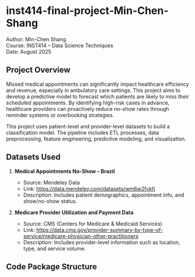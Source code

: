 # inst414-final-project-Min-Chen-Shang

Author: Min-Chen Shang  
Course: INST414 – Data Science Techniques  
Date: August 2025

## Project Overview

Missed medical appointments can significantly impact healthcare efficiency and revenue, especially in ambulatory care settings. This project aims to develop a predictive model to forecast which patients are likely to miss their scheduled appointments. By identifying high-risk cases in advance, healthcare providers can proactively reduce no-show rates through reminder systems or overbooking strategies.

This project uses patient-level and provider-level datasets to build a classification model. The pipeline includes ETL processes, data preprocessing, feature engineering, predictive modeling, and visualization.

## Datasets Used

1. **Medical Appointments No-Show – Brazil**  
   - Source: Mendeley Data  
   - Link: https://data.mendeley.com/datasets/wm6w2fvkfj  
   - Description: Includes patient demographics, appointment info, and show/no-show status.

2. **Medicare Provider Utilization and Payment Data**  
   - Source: CMS (Centers for Medicare & Medicaid Services)  
   - Link: https://data.cms.gov/provider-summary-by-type-of-service/medicare-physician-other-practitioners  
   - Description: Includes provider-level information such as location, type, and service volume.

## Code Package Structure
#